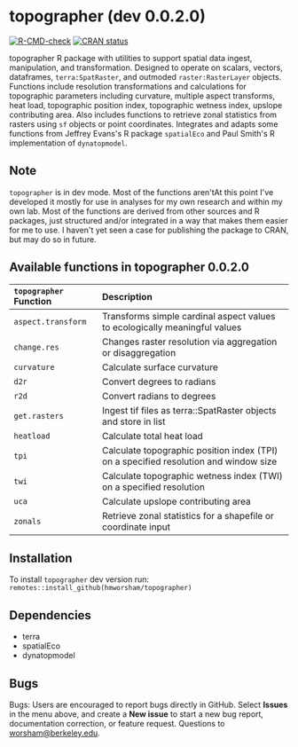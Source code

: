 # topographer (dev 0.0.2.0)
<!-- badges: start -->
[![R-CMD-check](https://github.com/jeffreyevans/spatialEco/actions/workflows/R-CMD-check.yaml/badge.svg)](https://github.com/jeffreyevans/spatialEco/actions/workflows/R-CMD-check.yaml)
[![CRAN status](http://www.r-pkg.org/badges/version/spatialEco)](https://cran.r-project.org/package=spatialEco)

<!-- badges: end -->
topographer R package with utilities to support spatial data ingest, manipulation, and transformation.
	Designed to operate on scalars, vectors, dataframes, `terra:SpatRaster`, and outmoded `raster:RasterLayer` objects.
	Functions include resolution transformations and calculations for topographic parameters including curvature,
	multiple aspect transforms, heat load, topographic position index, topographic wetness index, upslope 
	contributing area. Also includes functions to retrieve zonal statistics from rasters using `sf` objects or 
	point coordinates. Integrates and adapts some functions from Jeffrey Evans's R package `spatialEco` and Paul Smith's
	R implementation of `dynatopmodel`.

## Note
`topographer` is in dev mode. Most of the functions aren'tAt this point I've developed it mostly for use in analyses
	for my own research and within my own lab. Most of the functions are derived from other sources and R packages, just 
	structured and/or integrated in a way that makes them easier for me to use. I haven't yet seen a case for publishing
	the package to CRAN, but may do so in future. 

## Available functions in topographer 0.0.2.0

| `topographer` Function       | Description                                                                             |
|:-----------------------------|:----------------------------------------------------------------------------------------|
| `aspect.transform`           | Transforms simple cardinal aspect values to ecologically meaningful values  |
| `change.res`                 | Changes raster resolution via aggregation or disaggregation  |
| `curvature`                  | Calculate surface curvature |
| `d2r`                        | Convert degrees to radians  |
| `r2d`                        | Convert radians to degrees  |
| `get.rasters`                | Ingest tif files as terra::SpatRaster objects and store in list  |
| `heatload`                   | Calculate total heat load  | 
| `tpi`                        | Calculate topographic position index (TPI) on a specified resolution and window size  |
| `twi`                        | Calculate topographic wetness index (TWI) on a specified resolution  | 
| `uca`                        | Calculate upslope contributing area  | 
| `zonals`                     | Retrieve zonal statistics for a shapefile or coordinate input  | 


## Installation
To install `topographer` dev version run:
`remotes::install_github(hmworsham/topographer)`

## Dependencies
- terra
- spatialEco
- dynatopmodel

## Bugs
Bugs: Users are encouraged to report bugs directly in GitHub. Select **Issues** in the menu above, and create a **New issue** to start a new bug report, documentation correction, or feature request. Questions to worsham@berkeley.edu.